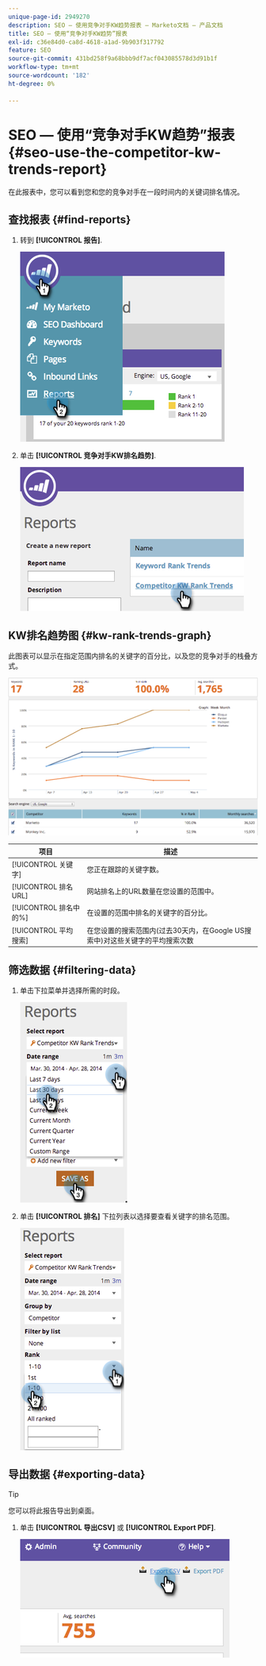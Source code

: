 ```yaml
---
unique-page-id: 2949270
description: SEO — 使用竞争对手KW趋势报表 — Marketo文档 — 产品文档
title: SEO — 使用“竞争对手KW趋势”报表
exl-id: c36e84d0-ca8d-4618-a1ad-9b903f317792
feature: SEO
source-git-commit: 431bd258f9a68bbb9df7acf043085578d3d91b1f
workflow-type: tm+mt
source-wordcount: '182'
ht-degree: 0%

---
```


# SEO — 使用“竞争对手KW趋势”报表 {#seo-use-the-competitor-kw-trends-report}

在此报表中，您可以看到您和您的竞争对手在一段时间内的关键词排名情况。

## 查找报表 {#find-reports}

1. 转到 **[!UICONTROL 报告]**.

   ![](assets/image2014-9-18-14-3a6-3a18.png)

1. 单击 **[!UICONTROL 竞争对手KW排名趋势]**.

   ![](assets/image2014-9-18-14-3a6-3a37.png)

## KW排名趋势图 {#kw-rank-trends-graph}

此图表可以显示在指定范围内排名的关键字的百分比，以及您的竞争对手的栈叠方式。

![](assets/image2014-9-18-14-3a7-3a1.png)

| 项目 | 描述 |
|---|---|
| [!UICONTROL 关键字] | 您正在跟踪的关键字数。 |
| [!UICONTROL 排名URL] | 网站排名上的URL数量在您设置的范围中。 |
| [!UICONTROL 排名中的%] | 在设置的范围中排名的关键字的百分比。 |
| [!UICONTROL 平均 搜索] | 在您设置的搜索范围内(过去30天内，在Google US搜索中)对这些关键字的平均搜索次数 |

## 筛选数据 {#filtering-data}

1. 单击下拉菜单并选择所需的时段。

   ![](assets/image2014-9-18-14-3a7-3a17.png)

1. 单击 **[!UICONTROL 排名]** 下拉列表以选择要查看关键字的排名范围。

   ![](assets/image2014-9-18-14-3a8-3a26.png)

## 导出数据 {#exporting-data}

>[!TIP]
>
>您可以将此报告导出到桌面。

1. 单击 **[!UICONTROL 导出CSV]** 或 **[!UICONTROL Export PDF]**.

   ![](assets/image2014-9-18-14-3a9-3a49.png)
